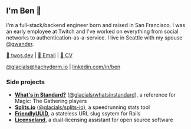 ## I'm Ben 👋

I'm a full-stack/backend engineer born and raised in San Francisco. I was an early employee at Twitch and I've worked on everything from social networks to authentication-as-a-service. I live in Seattle with my spouse [@gwander][summer].

[🧰 twos.dev][website] | [📧 Email][email] | [📄 CV][resume]

[@glacials@hachyderm.io][mastodon] | [linkedin.com/in/ben][linkedin]

### Side projects

- **[What's in Standard?][whatsinstandard]** ([@glacials/whatsinstandard][whatsinstandard-github]), a reference for Magic: The Gathering players
- **[Splits.io][splits.io]** ([@glacials/splits-io][splits.io-github]), a speedrunning stats tool
- **[FriendlyUUID][friendly_uuid]**, a stateless URL slug ssytem for Rails
- **[Licenseland][licenseland]**, a dual-licensing assistant for open source software

[email]: mailto:ben@twos.dev
[friendly_uuid]: https://github.com/glacials/friendly_uuid
[housebot-github]: https://github.com/glacials/housebot
[licenseland]: https://license.land
[linkedin]: https://linkedin.com/in/ben
[llnl]: https://llnl.gov
[llnl-github]: https://github.com/llnl
[resume]: https://twos.dev/ben-carlsson-resume.pdf
[mastodon]: https://hachyderm.io/@glacials
[splits.io]: https://splits.io
[splits.io-github]: https://github.com/glacials/splits-io
[summer]: https://github.com/gwander
[sunpower]: https://sunpower.com
[sunpower-github]: https://github.com/sunpower
[talks-github]: https://github.com/glacials/talks
[twitter]: https://twitter.com/glcls
[twitch]: https://twitch.tv
[twitch-github]: https://github.com/twitchtv
[whatsinstandard]: https://whatsinstandard.com
[whatsinstandard-github]: https://github.com/glacials/whatsinstandard
[yourbase]: https://yourbase.io
[yourbase-github]: https://github.com/yourbase
[website]: https://twos.dev
